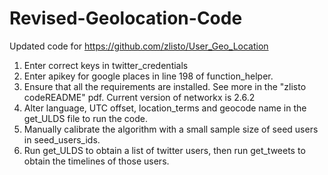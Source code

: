 # Revised-Geolocation-Code
Updated code for https://github.com/zlisto/User_Geo_Location
1. Enter correct keys in twitter_credentials
2. Enter apikey for google places in line 198 of function_helper.
3. Ensure that all the requirements are installed. See more in the "zlisto codeREADME" pdf. Current version of networkx is 2.6.2
4. Alter language, UTC offset, location_terms and geocode name in the get_ULDS file to run the code.
5. Manually calibrate the algorithm with a small sample size of seed users in seed_users_ids.
6. Run get_ULDS to obtain a list of twitter users, then run get_tweets to obtain the timelines of those users.


